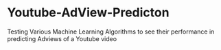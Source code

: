 # Youtube-AdView-Predicton
Testing Various Machine Learning Algorithms to see their performance in predicting Adviews of a Youtube video
